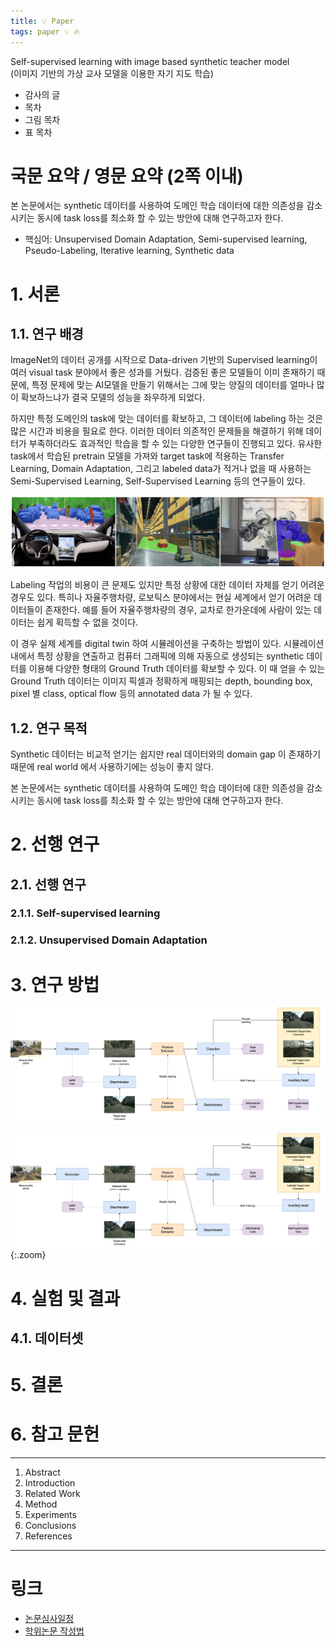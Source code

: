 ```yaml
---
title: 💡 Paper
tags: paper 💡 🔥
---
```


Self-supervised learning with image based synthetic teacher model   
(이미지 기반의 가상 교사 모델을 이용한 자기 지도 학습)

<!--more-->

- 감사의 글
- 목차
- 그림 목차
- 표 목차

# 국문 요약 / 영문 요약 (2쪽 이내)

본 논문에서는 synthetic 데이터를 사용하여 도메인 학습 데이터에 대한 의존성을 감소시키는 동시에 task loss를 최소화 할 수 있는 방안에 대해 연구하고자 한다.

- 핵심어: Unsupervised Domain Adaptation, Semi-supervised learning, Pseudo-Labeling, Iterative learning, Synthetic data

# 1. 서론

## 1.1. 연구 배경

ImageNet의 데이터 공개를 시작으로 Data-driven 기반의 Supervised learning이 여러 visual task 분야에서 좋은 성과를 거뒀다. 검증된 좋은 모델들이 이미 존재하기 때문에, 특정 문제에 맞는 AI모델을 만들기 위해서는 그에 맞는 양질의 데이터를 얼마나 많이 확보하느냐가 결국 모델의 성능을 좌우하게 되었다.

하지만 특정 도메인의 task에 맞는 데이터를 확보하고, 그 데이터에 labeling 하는 것은 많은 시간과 비용을 필요로 한다. 이러한 데이터 의존적인 문제들을 해결하기 위해 데이터가 부족하더라도 효과적인 학습을 할 수 있는 다양한 연구들이 진행되고 있다. 유사한 task에서 학습된 pretrain 모델을 가져와 target task에 적용하는 Transfer Learning, Domain Adaptation, 그리고 labeled data가 적거나 없을 때 사용하는 Semi-Supervised Learning, Self-Supervised Learning 등의 연구들이 있다.

![자율주행차량, 로보틱스 분야에서의 synthetic 데이터](/assets/images/21-09-24-paper-autonomous-synthetic-data.png)

Labeling 작업의 비용이 큰 문제도 있지만 특정 상황에 대한 데이터 자체를 얻기 어려운 경우도 있다. 특히나 자율주행차량, 로보틱스 분야에서는 현실 세계에서 얻기 어려운 데이터들이 존재한다. 예를 들어 자율주행차량의 경우, 교차로 한가운데에 사람이 있는 데이터는 쉽게 획득할 수 없을 것이다.

이 경우 실제 세계를 digital twin 하여 시뮬레이션을 구축하는 방법이 있다. 시뮬레이션 내에서 특정 상황을 연출하고 컴퓨터 그래픽에 의해 자동으로 생성되는 synthetic 데이터를 이용해 다양한 형태의 Ground Truth 데이터를 확보할 수 있다. 이 때 얻을 수 있는 Ground Truth 데이터는 이미지 픽셀과 정확하게 매핑되는 depth, bounding box, pixel 별 class, optical flow 등의 annotated data 가 될 수 있다.

## 1.2. 연구 목적

Synthetic 데이터는 비교적 얻기는 쉽지만 real 데이터와의 domain gap 이 존재하기 때문에 real world 에서 사용하기에는 성능이 좋지 않다.

본 논문에서는 synthetic 데이터를 사용하여 도메인 학습 데이터에 대한 의존성을 감소시키는 동시에 task loss를 최소화 할 수 있는 방안에 대해 연구하고자 한다.

# 2. 선행 연구

## 2.1. 선행 연구

### 2.1.1. Self-supervised learning

### 2.1.2. Unsupervised Domain Adaptation

# 3. 연구 방법

[![](/assets/images/21-09-24-paper-2021-09-25-00-56-13.png)](/assets/images/21-09-24-paper-2021-09-25-00-56-13.png)


![](/assets/images/21-09-24-paper-2021-09-25-00-56-13.png){:.zoom}



# 4. 실험 및 결과

## 4.1. 데이터셋



# 5. 결론

# 6. 참고 문헌

---

1. Abstract
2. Introduction
3. Related Work
4. Method
5. Experiments
6. Conclusions
7. References

---

# 링크

- [논문심사일정](https://eyonsei.yonsei.ac.kr/info.asp?mid=m03_10)
- [학위논문 작성법](https://graduate.yonsei.ac.kr/graduate/academic/notice_haksa.do?mode=view&articleNo=28347&article.offset=0&articleLimit=10&srCategoryId1=363)

